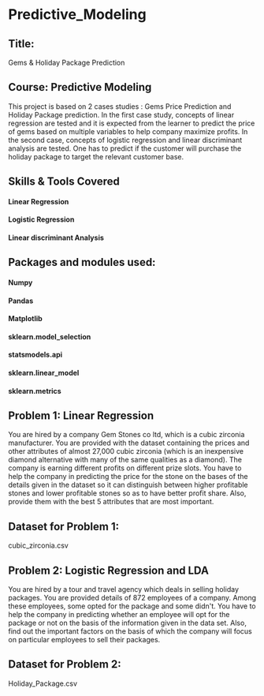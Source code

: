 # Predictive_Modeling

## Title:
Gems &amp; Holiday Package Prediction

## Course: Predictive Modeling
This project is based on 2 cases studies : Gems Price Prediction and Holiday Package prediction. 
In the first case study, concepts of linear regression are tested and it is expected from the learner to predict the price of gems based on multiple variables to help company maximize profits. 
In the second case, concepts of logistic regression and linear discriminant analysis are tested. 
One has to predict if the customer will purchase the holiday package to target the relevant customer base.

## Skills & Tools Covered
#### Linear Regression
#### Logistic Regression
#### Linear discriminant Analysis

## Packages and modules used:
#### Numpy
#### Pandas
#### Matplotlib
#### sklearn.model_selection
#### statsmodels.api
#### sklearn.linear_model
#### sklearn.metrics

## Problem 1: Linear Regression
You are hired by a company Gem Stones co ltd, which is a cubic zirconia manufacturer. 
You are provided with the dataset containing the prices and other attributes of almost 27,000 cubic zirconia (which is an inexpensive diamond alternative with many of the same qualities as a diamond). 
The company is earning different profits on different prize slots.
You have to help the company in predicting the price for the stone on the bases of the details given in the dataset so it can distinguish between higher profitable stones and lower profitable stones so as to have better profit share. 
Also, provide them with the best 5 attributes that are most important.

## Dataset for Problem 1: 
cubic_zirconia.csv

## Problem 2: Logistic Regression and LDA
You are hired by a tour and travel agency which deals in selling holiday packages. 
You are provided details of 872 employees of a company. Among these employees, some opted for the package and some didn't. 
You have to help the company in predicting whether an employee will opt for the package or not on the basis of the information given in the data set. 
Also, find out the important factors on the basis of which the company will focus on particular employees to sell their packages.

## Dataset for Problem 2: 
Holiday_Package.csv
